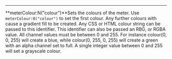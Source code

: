 <a name="meterColour"><h3 style="padding-top: 40px; margin-top: 40px;"></h3></a>
_____________________________
**meterColour:N("colour")**Sets the colours of the meter. Use `meterColour:0("colour")` to set the first colour. Any further colours with cause a gradient fill to be created. Any CSS or HTML colour string can be passed to this identifier. This identifier can also be passed an RBG, or RGBA value. All channel values must be between 0 and 255. For instance colour(0, 0, 255) will create a blue, while colour(0, 255, 0, 255) will create a green with an alpha channel set to full. A single integer value between 0 and 255 will set a grayscale colour. 

<!--UPDATE WIDGET_IN_CSOUND
    SIdent sprintf "meterColour:0(%d, %d, %d) ", rnd(255), rnd(255), rnd(255)
    SIdentifier strcat SIdentifier, SIdent  
--->